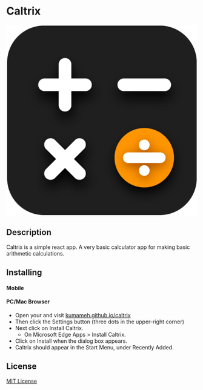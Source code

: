 # Caltrix
![Caltrix Logo](https://github.com/Kuameh/Caltrix/blob/master/public/calc-app-icon.png)

## Description
Caltrix is a simple react app. A very basic calculator app for making basic arithmetic calculations.

## Installing
#### Mobile

#### PC/Mac Browser
- Open your and visit [kumameh.github.io/caltrix](kumameh.github.io/caltrix)
- Then click the Settings button (three dots in the upper-right corner) 
- Next click on Install Caltrix.
  - On Microsoft Edge Apps > Install Caltrix.
- Click on Install when the dialog box appears.
- Caltrix should appear in the Start Menu, under Recently Added.

## License
[MIT License](https://kuameh.mit-license.org)
